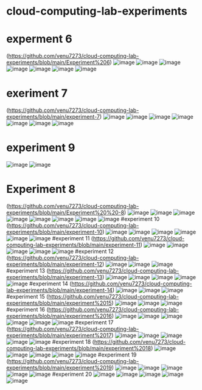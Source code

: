 # cloud-computing-lab-experiments
# experment 6
(https://github.com/venu7273/cloud-computing-lab-experiments/blob/main/Experiment%206)
![image](https://user-images.githubusercontent.com/109106057/192437908-032578bf-8601-492c-af04-a2e5b9966940.png)
![image](https://user-images.githubusercontent.com/109106057/192437983-f702e4b0-ffe5-48c6-87e7-860dbbeffde2.png)
![image](https://user-images.githubusercontent.com/109106057/192438027-6ecd838d-fa92-45a8-8335-e4ef55cff3e7.png)
![image](https://user-images.githubusercontent.com/109106057/192438071-d1d0b777-71b9-4afb-841e-135d14102714.png)
![image](https://user-images.githubusercontent.com/109106057/192438091-d4846303-a2a5-42a6-8cd4-6da113fe3aaa.png)
![image](https://user-images.githubusercontent.com/109106057/192438145-b993007e-1045-45ef-a844-55777b1ecb13.png)
![image](https://user-images.githubusercontent.com/109106057/192438160-54767721-ebd7-445d-b770-d29328dc3307.png)
# exeriment 7
(https://github.com/venu7273/cloud-computing-lab-experiments/blob/main/experiment-7)
![image](https://user-images.githubusercontent.com/109106057/192442075-35023bb8-1ddb-4c61-af16-4e77e891d391.png)
![image](https://user-images.githubusercontent.com/109106057/192442160-219beb5b-c79c-43ba-9827-c4bd696d2532.png)
![image](https://user-images.githubusercontent.com/109106057/192442242-c39736fa-3b35-4788-b789-8900749438fd.png)
![image](https://user-images.githubusercontent.com/109106057/192442329-9af0bb33-e991-47ab-a41f-a51ef0f911dc.png)
![image](https://user-images.githubusercontent.com/109106057/192442472-c1846b3a-21c3-40a7-9c18-61cb7e2e745d.png)
![image](https://user-images.githubusercontent.com/109106057/192442590-8d96bcdf-b447-4b9f-bbb0-422e8f61c823.png)
![image](https://user-images.githubusercontent.com/109106057/192442709-e5c9c465-8a47-4d7e-9086-20915cec1dd1.png)
# experiment 9
![image](https://user-images.githubusercontent.com/109106057/192489466-325c7519-3e63-4669-989b-f110bfcf3568.png)
![image](https://user-images.githubusercontent.com/109106057/192489549-91504725-c9e1-4c8e-9678-e7ff8f879d7f.png)
# Experiment 8
(https://github.com/venu7273/cloud-computing-lab-experiments/blob/main/Experiment%20%20-8)
![image](https://user-images.githubusercontent.com/109106057/192698624-7b8c5e8c-2af7-4d96-a207-4dd137bb6621.png)
![image](https://user-images.githubusercontent.com/109106057/192698707-851c4a8d-3657-49b9-834f-3b3d1132d2b5.png)
![image](https://user-images.githubusercontent.com/109106057/192698795-2810e22d-3c22-4018-82af-3b22685e1cbd.png)
![image](https://user-images.githubusercontent.com/109106057/192698852-3275dd88-94a4-448f-b623-ca53ac3d4ef6.png)
![image](https://user-images.githubusercontent.com/109106057/192698929-697ca52d-c1c3-457f-826b-b4855dfe30e7.png)
![image](https://user-images.githubusercontent.com/109106057/192699016-f52f9861-e478-40c0-90bc-ffbc7c5a3eb2.png)
![image](https://user-images.githubusercontent.com/109106057/192699088-898e0d04-e92f-47e4-a3e1-d03605bc2d32.png)
![image](https://user-images.githubusercontent.com/109106057/192699136-f6c38b76-7546-450c-ae00-83a915c767f2.png)
#experiment 10
(https://github.com/venu7273/cloud-computing-lab-experiments/blob/main/experiment-10)
![image](https://user-images.githubusercontent.com/113407411/192668871-3ef2a0b9-974d-4fd3-907a-61abde5c7e96.png)
![image](https://user-images.githubusercontent.com/113407411/192668928-13812200-6773-47d8-a93f-79c7ceb25455.png)
![image](https://user-images.githubusercontent.com/113407411/192668976-bb905be3-df04-45a8-ab40-55605f721c2a.png)
![image](https://user-images.githubusercontent.com/113407411/192668991-7d58bae1-bacc-4845-b806-5e2ed31acc72.png)
![image](https://user-images.githubusercontent.com/113407411/192669005-5bdf01ec-299d-4631-b5e9-b4d74f16b422.png)
![image](https://user-images.githubusercontent.com/113407411/192669018-ac8bc66f-1188-4203-b7e6-bb67de955d61.png)
#experiment 11
(https://github.com/venu7273/cloud-computing-lab-experiments/blob/main/experiment-11)
![image](https://user-images.githubusercontent.com/113407411/192724671-730b7094-0387-46a3-a259-2d67c3af6b67.png)
![image](https://user-images.githubusercontent.com/113407411/192724697-8b2f8eb3-a436-4e40-883a-f3411aac414e.png)
![image](https://user-images.githubusercontent.com/113407411/192724725-51731567-403b-4ddb-8fe7-41e5e2577f53.png)
![image](https://user-images.githubusercontent.com/113407411/192724746-d7ff9eae-c5b3-4a48-a5a0-059142ac4e25.png)
![image](https://user-images.githubusercontent.com/113407411/192724788-96536188-9305-4a52-9cbc-6b92301233d6.png)
#experiment 12
(https://github.com/venu7273/cloud-computing-lab-experiments/blob/main/experiment-12)
![image](https://user-images.githubusercontent.com/109106057/192730063-8994b91d-1061-45fd-b29b-2400cc942564.png)
![image](https://user-images.githubusercontent.com/113407411/192728025-e2995efd-c9c3-43cb-b9c4-395bb2a7e854.png)
![image](https://user-images.githubusercontent.com/113407411/192728065-1b90d71e-f5bb-4f90-989e-cf99caed6c65.png)
#experiment 13
(https://github.com/venu7273/cloud-computing-lab-experiments/blob/main/experiment-13)
![image](https://user-images.githubusercontent.com/113407411/192933950-cf102984-676f-48a7-bce3-8cca8e0980ba.png)
![image](https://user-images.githubusercontent.com/113407411/192934159-4e50929d-e125-4c50-8419-be5a3e6d1517.png)
![image](https://user-images.githubusercontent.com/109106057/192934897-d7cc7e78-9215-4f9f-87d0-d0a25f97c872.png)
![image](https://user-images.githubusercontent.com/109106057/192935018-01a7402f-a789-4b29-b9bc-64ca38c7d16f.png)
![image](https://user-images.githubusercontent.com/109106057/192935047-7315ee00-d892-4759-b8ff-261408cc554c.png)
#experiment 14
(https://github.com/venu7273/cloud-computing-lab-experiments/blob/main/experiment-14)
![image](https://user-images.githubusercontent.com/109106057/192935160-21145d18-635e-4902-abd7-2637b71e2c8a.png)
![image](https://user-images.githubusercontent.com/109106057/192935182-66b38d68-b64d-4c1c-a010-a7e6b7232ad7.png)
![image](https://user-images.githubusercontent.com/109106057/192935670-0331166c-fc37-4f8b-b49b-ed3d3ade449f.png)
#experiment 15
(https://github.com/venu7273/cloud-computing-lab-experiments/blob/main/experiment%2015)
![image](https://user-images.githubusercontent.com/109106057/192936427-711e47d5-e95a-475d-9a57-e126f7ab15f3.png)
![image](https://user-images.githubusercontent.com/109106057/192936485-fc17f2a7-efdc-4b22-81e7-93b0b5bf4455.png)
![image](https://user-images.githubusercontent.com/109106057/192936557-3caeaa32-3240-4b6b-bc34-cd369d76a23f.png)
#experiment 16
(https://github.com/venu7273/cloud-computing-lab-experiments/blob/main/experiment%2016)
![image](https://user-images.githubusercontent.com/109106057/192939950-b7d75a1c-5364-44fb-9e2d-1b0bf7a32690.png)
![image](https://user-images.githubusercontent.com/109106057/192939978-c5e9beb9-55d1-493d-a60b-fba008ef7d84.png)
![image](https://user-images.githubusercontent.com/109106057/192939997-2da1fa48-e56a-4558-b7d0-c1aa04ac6d7c.png)
![image](https://user-images.githubusercontent.com/109106057/192940052-69febc79-2076-4f74-8511-90a6d740c5dd.png)
![image](https://user-images.githubusercontent.com/109106057/192940074-bdff0abd-821f-4bad-9266-35cf153dd96b.png)
![image](https://user-images.githubusercontent.com/109106057/192940091-39d0578b-79b1-4a40-b0e5-99b2df6100b2.png)
#experiment 17
(https://github.com/venu7273/cloud-computing-lab-experiments/blob/main/experiment%2017)
![image](https://user-images.githubusercontent.com/109106057/192980398-00be8c26-8dce-4d4f-a7ed-a40e657a4a54.png)
![image](https://user-images.githubusercontent.com/109106057/192980480-7e68e2f2-8a6b-4fcf-967f-5f3c0fa9e379.png)
![image](https://user-images.githubusercontent.com/109106057/192980590-c0f0146c-4400-45d9-943f-9f74d1500fb5.png)
![image](https://user-images.githubusercontent.com/109106057/192980644-4f70ca27-7140-48ee-8543-46f97ecd0d3b.png)
![image](https://user-images.githubusercontent.com/109106057/192980710-2ef39a5a-4319-4640-b41f-fe5a6e4a6c33.png)
#experiment 18
(https://github.com/venu7273/cloud-computing-lab-experiments/blob/main/experiment%2018)
![image](https://user-images.githubusercontent.com/109106057/192980811-c034058c-123b-4310-a4bf-3090f9a8f6bc.png)
![image](https://user-images.githubusercontent.com/109106057/192980848-8096d000-6d72-4892-bab0-0dae1f3e1f0e.png)
![image](https://user-images.githubusercontent.com/109106057/192980906-0b4f878d-7f66-46cf-b4ea-6ef1eae33027.png)
![image](https://user-images.githubusercontent.com/109106057/192981114-220db06b-f38f-4d5d-b791-0a1a4baed4d6.png)
![image](https://user-images.githubusercontent.com/109106057/192981198-c1bda363-4b58-4885-9b9c-77716201c1f6.png)
#experiment 19
(https://github.com/venu7273/cloud-computing-lab-experiments/blob/main/experiment%2019)
![image](https://user-images.githubusercontent.com/109106057/192981421-536f436d-eabf-41ad-a7f9-d98aac2638d8.png)
![image](https://user-images.githubusercontent.com/109106057/192981458-c592c144-8783-46ab-a1cc-5564c5db77b2.png)
![image](https://user-images.githubusercontent.com/109106057/192981493-2d8d0b20-9c86-470c-b0cf-fbd8dc5abab3.png)
![image](https://user-images.githubusercontent.com/109106057/192981535-b677a1aa-7e40-4bec-8452-d58822fe3a44.png)
![image](https://user-images.githubusercontent.com/109106057/192981589-df2369ae-ccad-43d1-be5e-a66d0cc4d226.png)
#experiment 20
![image](https://user-images.githubusercontent.com/109106057/192981800-9802915b-5b1f-4022-931a-57ff7f2ea9ce.png)
![image](https://user-images.githubusercontent.com/109106057/192981836-16319c30-f2b3-4583-b39d-6c05bb37e076.png)
![image](https://user-images.githubusercontent.com/109106057/192981866-69d96bcd-c059-45da-920c-414eee082367.png)
![image](https://user-images.githubusercontent.com/109106057/192981903-71492c1a-ed0d-4715-b4f5-ba688a4afc4a.png)
![image](https://user-images.githubusercontent.com/109106057/192981945-d085ec30-4bc8-4545-85d2-d78d905bc9bf.png)










